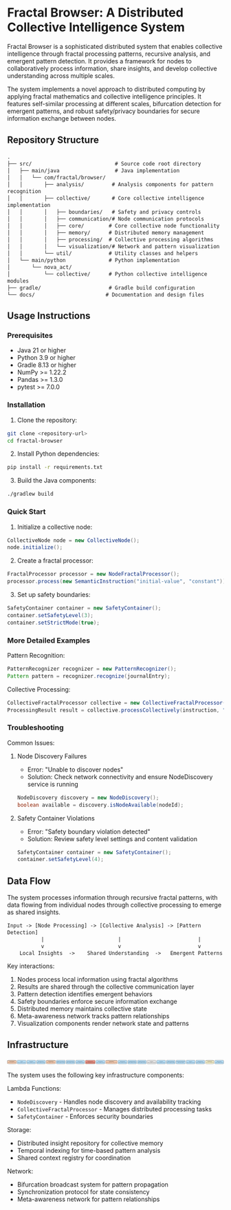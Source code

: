 # Fractal Browser: A Distributed Collective Intelligence System

Fractal Browser is a sophisticated distributed system that enables collective intelligence through fractal processing patterns, recursive analysis, and emergent pattern detection. It provides a framework for nodes to collaboratively process information, share insights, and develop collective understanding across multiple scales.

The system implements a novel approach to distributed computing by applying fractal mathematics and collective intelligence principles. It features self-similar processing at different scales, bifurcation detection for emergent patterns, and robust safety/privacy boundaries for secure information exchange between nodes.

## Repository Structure
```
.
├── src/                           # Source code root directory
│   ├── main/java                  # Java implementation 
│   │   └── com/fractal/browser/
│   │       ├── analysis/         # Analysis components for pattern recognition
│   │       ├── collective/       # Core collective intelligence implementation
│   │       │   ├── boundaries/   # Safety and privacy controls
│   │       │   ├── communication/# Node communication protocols
│   │       │   ├── core/        # Core collective node functionality
│   │       │   ├── memory/      # Distributed memory management
│   │       │   ├── processing/  # Collective processing algorithms
│   │       │   └── visualization/# Network and pattern visualization
│   │       └── util/            # Utility classes and helpers
│   └── main/python              # Python implementation
│       └── nova_act/
│           └── collective/      # Python collective intelligence modules
├── gradle/                      # Gradle build configuration
└── docs/                       # Documentation and design files
```

## Usage Instructions

### Prerequisites
- Java 21 or higher
- Python 3.9 or higher
- Gradle 8.13 or higher
- NumPy >= 1.22.2
- Pandas >= 1.3.0
- pytest >= 7.0.0

### Installation

1. Clone the repository:
```bash
git clone <repository-url>
cd fractal-browser
```

2. Install Python dependencies:
```bash
pip install -r requirements.txt
```

3. Build the Java components:
```bash
./gradlew build
```

### Quick Start

1. Initialize a collective node:
```java
CollectiveNode node = new CollectiveNode();
node.initialize();
```

2. Create a fractal processor:
```java
FractalProcessor processor = new NodeFractalProcessor();
processor.process(new SemanticInstruction("initial-value", "constant"));
```

3. Set up safety boundaries:
```java
SafetyContainer container = new SafetyContainer();
container.setSafetyLevel(3);
container.setStrictMode(true);
```

### More Detailed Examples

Pattern Recognition:
```java
PatternRecognizer recognizer = new PatternRecognizer();
Pattern pattern = recognizer.recognize(journalEntry);
```

Collective Processing:
```java
CollectiveFractalProcessor collective = new CollectiveFractalProcessor();
ProcessingResult result = collective.processCollectively(instruction, "context-id");
```

### Troubleshooting

Common Issues:
1. Node Discovery Failures
   - Error: "Unable to discover nodes"
   - Solution: Check network connectivity and ensure NodeDiscovery service is running
   ```java
   NodeDiscovery discovery = new NodeDiscovery();
   boolean available = discovery.isNodeAvailable(nodeId);
   ```

2. Safety Container Violations
   - Error: "Safety boundary violation detected"
   - Solution: Review safety level settings and content validation
   ```java
   SafetyContainer container = new SafetyContainer();
   container.setSafetyLevel(4);
   ```

## Data Flow

The system processes information through recursive fractal patterns, with data flowing from individual nodes through collective processing to emerge as shared insights.

```ascii
Input -> [Node Processing] -> [Collective Analysis] -> [Pattern Detection]
           |                        |                         |
           v                        v                         v
    Local Insights  ->    Shared Understanding  ->   Emergent Patterns
```

Key interactions:
1. Nodes process local information using fractal algorithms
2. Results are shared through the collective communication layer
3. Pattern detection identifies emergent behaviors
4. Safety boundaries enforce secure information exchange
5. Distributed memory maintains collective state
6. Meta-awareness network tracks pattern relationships
7. Visualization components render network state and patterns

## Infrastructure

![Infrastructure diagram](./docs/infra.svg)

The system uses the following key infrastructure components:

Lambda Functions:
- `NodeDiscovery` - Handles node discovery and availability tracking
- `CollectiveFractalProcessor` - Manages distributed processing tasks
- `SafetyContainer` - Enforces security boundaries

Storage:
- Distributed insight repository for collective memory
- Temporal indexing for time-based pattern analysis
- Shared context registry for coordination

Network:
- Bifurcation broadcast system for pattern propagation
- Synchronization protocol for state consistency
- Meta-awareness network for pattern relationships